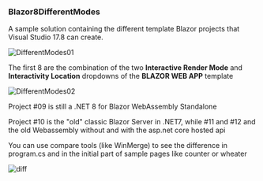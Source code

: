 ### Blazor8DifferentModes

A sample solution containing the different template Blazor projects that Visual Studio 17.8 can create.

![DifferentModes01](https://github.com/SandroRiz/Blazor8DifferentModes/assets/7381657/86d93c23-2516-4be4-9c27-ba1b068eaeb2)

The first 8 are the combination of the two **Interactive Render Mode** and **Interactivity Location** dropdowns of the **BLAZOR WEB APP** template

![DifferentModes02](https://github.com/SandroRiz/Blazor8DifferentModes/assets/7381657/11ba5a01-c343-47d1-bf52-7a8f34eea5bf)

Project #09 is still a .NET 8 for Blazor WebAssembly Standalone 

Project #10 is the "old" classic Blazor Server in .NET7, while #11 and #12 and the old Webassembly without and with the asp.net core hosted api

You can use compare tools (like WinMerge) to see the difference in program.cs and in the initial part of sample pages like counter or wheater

![diff](https://github.com/SandroRiz/Blazor8DifferentModes/assets/7381657/4b2873eb-22c1-4485-a850-9b8dc36520a2)

